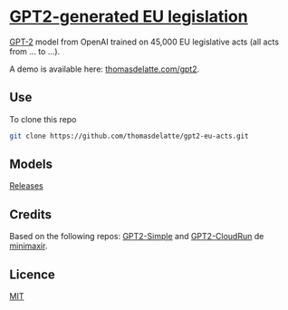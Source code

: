 # [GPT2-generated EU legislation](https://thomasdelatte.com/gpt2)

[GPT-2](https://github.com/openai/gpt-2) model from OpenAI trained on 45,000 EU legislative acts (all acts from ... to ...).

A demo is available here: [thomasdelatte.com/gpt2](https://thomasdelatte.com/gpt2).

## Use

To clone this repo
```bash
git clone https://github.com/thomasdelatte/gpt2-eu-acts.git
```

## Models
[Releases](https://github.com/thomasdelatte/gpt2-eu-acts/releases/)


## Credits
Based on the following repos: [GPT2-Simple](https://github.com/minimaxir/gpt-2-simple) and [GPT2-CloudRun](https://github.com/minimaxir/gpt-2-cloud-run) de [minimaxir](https://github.com/minimaxir).


## Licence
[MIT](https://github.com/aquadzn/gpt2-eu-acts/blob/master/LICENSE)
